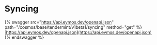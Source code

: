 # Syncing

{% swagger src="https://api.evmos.dev/openapi.json" path="/cosmos/base/tendermint/v1beta1/syncing" method="get" %}
[https://api.evmos.dev/openapi.json](https://api.evmos.dev/openapi.json)
{% endswagger %}

